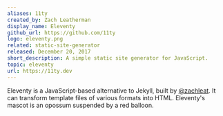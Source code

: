 ```yaml
---
aliases: 11ty
created_by: Zach Leatherman
display_name: Eleventy
github_url: https://github.com/11ty
logo: eleventy.png
related: static-site-generator
released: December 20, 2017
short_description: A simple static site generator for JavaScript.
topic: eleventy
url: https://11ty.dev
---
```

Eleventy is a JavaScript-based alternative to Jekyll, built by [@zachleat](https://twitter.com/zachleat). It can transform template files of various formats into HTML. Eleventy's mascot is an opossum suspended by a red balloon.
